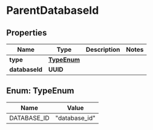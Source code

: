 

# ParentDatabaseId


## Properties

| Name | Type | Description | Notes |
|------------ | ------------- | ------------- | -------------|
|**type** | [**TypeEnum**](#TypeEnum) |  |  |
|**databaseId** | **UUID** |  |  |



## Enum: TypeEnum

| Name | Value |
|---- | -----|
| DATABASE_ID | &quot;database_id&quot; |




